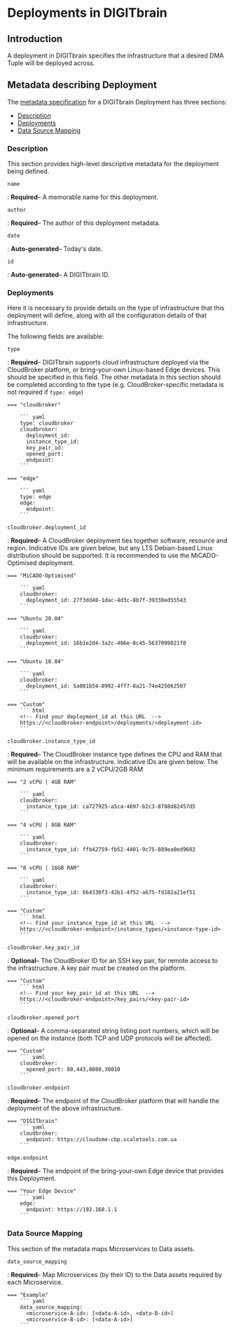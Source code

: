 # Deployments in DIGITbrain

## Introduction

A deployment in DIGITbrain specifies the infrastructure that a desired DMA
Tuple will be deployed across.

## Metadata describing Deployment

The [metadata specification](assets/deployment.md) for a DIGITbrain Deployment
has three sections:

- [Description](#description)
- [Deployments](#deployments)
- [Data Source Mapping](#data-source-mapping)

### Description

This section provides high-level descriptive metadata for the deployment being defined.

`name`

:   **Required**– A memorable name for this deployment.

`author`

:   **Required**– The author of this deployment metadata.

`date`

:   **Auto-generated**– Today's date.

`id`

:   **Auto-generated**– A DIGITbrain ID.

### Deployments

Here it is necessary to provide details on the type of infrastructure that this deployment
will define, along with all the configuration details of that infrastructure.

The following fields are available:

`type`

:   **Required**– DIGITbrain supports cloud infrastructure deployed via the
CloudBroker platform, or bring-your-own Linux-based Edge devices. This should
be specified in this field. The other metadata in this section should be
completed according to the type (e.g. CloudBroker-specific metadata is not required
if `type: edge`)

    === "cloudbroker"

        ``` yaml
        type: cloudbroker
        cloudbroker:
          deployment_id:
          instance_type_id:
          key_pair_id:
          opened_port:
          endpoint:
        ```

    === "edge"

        ``` yaml
        type: edge
        edge:
          endpoint:
        ```

`cloudbroker.deployment_id`

:   **Required**– A CloudBroker deployment ties together software,
resource and region. Indicative IDs are given below, but any LTS
Debian-based Linux distribution should be supported. It is recommended
to use the MiCADO-Optimised deployment.


    === "MiCADO-Optimised"

        ``` yaml
        cloudbroker:
          deployment_id: 27f3dd48-1dac-4d3c-8b7f-39338ed55543
        ```

    === "Ubuntu 20.04"

        ``` yaml
        cloudbroker:
          deployment_id: 16b1e2d4-3a2c-406e-8c45-5637099021f0
        ```

    === "Ubuntu 18.04"

        ``` yaml
        cloudbroker:
          deployment_id: 5a081b54-8992-4ff7-8a21-74e425062507
        ```

    === "Custom"
        ``` html
        <!-- Find your deployment_id at this URL  -->
        https://<cloudbroker-endpoint>/deployments/<deployment-id>
        ```

`cloudbroker.instance_type_id`

:   **Required**– The CloudBroker instance type defines the CPU and RAM
that will be available on the infrastructure. Indicative IDs are given
below. The minimum requirements are a 2 vCPU/2GB RAM

    === "2 vCPU | 4GB RAM"

        ``` yaml
        cloudbroker:
          instance_type_id: ca727925-a5ca-4697-b2c3-8788d82457d5
        ```

    === "4 vCPU | 8GB RAM"

        ``` yaml
        cloudbroker:
          instance_type_id: ffb42759-fb52-4401-9c75-889ea0ed9602
        ```

    === "8 vCPU | 16GB RAM"

        ``` yaml
        cloudbroker:
          instance_type_id: 664330f3-42b1-4f52-a675-fd182a21ef51
        ```

    === "Custom"
        ``` html
        <!-- Find your instance_type_id at this URL  -->
        https://<cloudbroker-endpoint>/instance_types/<instance-type-id>
        ```

`cloudbroker.key_pair_id`

:   **Optional**– The CloudBroker ID for an SSH key pair, for remote
access to the infrastructure. A key pair must be created on the platform.

    === "Custom"
        ``` html
        <!-- Find your key_pair_id at this URL  -->
        https://<cloudbroker-endpoint>/key_pairs/<key-pair-id>
        ```

`cloudbroker.opened_port`

:   **Optional**– A comma-separated string listing port numbers,
which will be opened on the instance (both TCP and UDP protocols
will be affected).

    === "Custom"
        ``` yaml     
        cloudbroker:
          opened_port: 80,443,8080,30010
        ```

`cloudbroker.endpoint`

:   **Required**– The endpoint of the CloudBroker platform that will
handle the deployment of the above infrastructure.

    === "DIGITbrain"
        ``` yaml     
        cloudbroker:
          endpoint: https://cloudsme-cbp.scaletools.com.ua
        ```

`edge.endpoint`

:   **Required**– The endpoint of the bring-your-own Edge device that
provides this Deployment.

    === "Your Edge Device"
        ``` yaml     
        edge:
          endpoint: https://192.168.1.1
        ```

### Data Source Mapping

This section of the metadata maps Microservices to Data assets.

`data_source_mapping`

:   **Required**– Map Microservices (by their ID) to the Data assets
required by each Microservice.

    === "Example"
        ``` yaml     
        data_source_mapping:
          <microservice-A-id>: [<data-A-id>, <data-B-id>]
          <microservice-B-id>: [<data-A-id>]
        ```